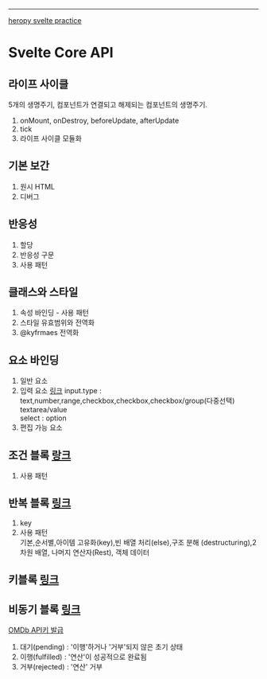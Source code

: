 ------------------------------------------------
[heropy svelte practice](https://heropy.blog/2019/09/29/svelte/)

# Svelte Core API

## 라이프 사이클  
  5개의 생명주기, 컴포넌트가 연결되고 해제되는 컴포넌트의 생명주기.  
  1. onMount, onDestroy, beforeUpdate, afterUpdate
  2. tick
  3. 라이프 사이클 모듈화
## 기본 보간
  1. 원시 HTML
  2. 디버그
## 반응성
  1. 할당
  2. 반응성 구문
  3. 사용 패턴  
## 클래스와 스타일
  1. 속성 바인딩
    - 사용 패턴
  2. 스타일 유효범위와 전역화
  3. @kyfrmaes 전역화
## 요소 바인딩
  1. 일반 요소
  2. 입력 요소  [링크](https://svelte.dev/repl/3aca814fe08e49f08a42a7db3baed19a?version=3.29.4)
      input.type : text,number,range,checkbox,checkbox,checkbox/group(다중선택)  
      textarea/value  
      select : option
  4. 편집 가능 요소
## 조건 블록 [랑크](https://svelte.dev/repl/7d2cffd5f49a4b279cfe720c96f51798?version=3.29.4)
  1. 사용 패턴
## 반복 블록  [링크](https://svelte.dev/repl/b1f53749f8014e9c82fb8ea7d5d26825?version=3.29.4)
  1. key
  2. 사용 패턴  
기본,순서별,아이템 고유화(key),빈 배열 처리(else),구조 분해 (destructuring),2차원 배열, 나머지 연산자(Rest), 객체 데이터

## 키블록 [링크](https://svelte.dev/repl/454f0523049045e39dd647bac3c5fe05?version=3.31.0)
  

## 비동기 블록 [링크](https://svelte.dev/repl/6f025fe7d28441c9a8267a6be38ea8f9?version=3.29.4)
[OMDb API키 발급](http://www.omdbapi.com/)
  1. 대기(pending)   : '이행'하거나 '거부'되지 않은 초기 상태
  2. 이행(fulfilled) : '연산'이 성공적으로 완료됨
  3. 거부(rejected)  : '연산' 거부
  
    
  
  
  


 
